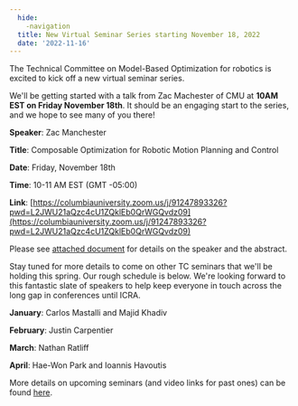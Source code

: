 ```yaml
---
  hide:
    -navigation
  title: New Virtual Seminar Series starting November 18, 2022
  date: '2022-11-16'
---
```


The Technical Committee on Model-Based Optimization for robotics is excited to kick off a new virtual seminar series.


We'll be getting started with a talk from Zac Machester of CMU at **10AM EST on Friday November 18th**. It should be an engaging start to the series, and we hope to see many of you there!


**Speaker**: Zac Manchester

**Title**: Composable Optimization for Robotic Motion Planning and Control

**Date**: Friday, November 18th

**Time**: 10-11 AM EST (GMT -05:00)

**Link**: [https://columbiauniversity.zoom.us/j/91247893326?pwd=L2JWU21aQzc4cU1ZQklEb0QrWGQvdz09](https://columbiauniversity.zoom.us/j/91247893326?pwd=L2JWU21aQzc4cU1ZQklEb0QrWGQvdz09)


Please see [attached document](../assets/Manchester-Abstract.pdf) for details on the speaker and the abstract.

Stay tuned for more details to come on other TC seminars that we'll be holding this spring. Our rough schedule is below. We're looking forward to this fantastic slate of speakers to help keep everyone in touch across the long gap in conferences until ICRA. 


**January**: Carlos Mastalli and Majid Khadiv

**February**: Justin Carpentier

**March**: Nathan Ratliff

**April**: Hae-Won Park and Ioannis Havoutis 

More details on upcoming seminars (and video links for past ones) can be found [here](../seminars.md).
